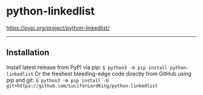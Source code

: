 # python-linkedlist

https://pypi.org/project/python-linkedlist/

---
## Installation
Install latest release from PyPI via pip:
```$ python3 -m pip install python-linkedlist```
Or the freshest bleeding-edge code directly from GitHub using pip and git:
```$ python3 -m pip install -U git+https://github.com/LuciferLordKing/python-linkedlist```
